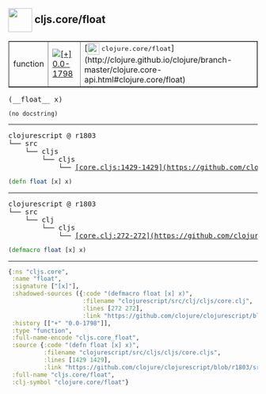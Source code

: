 ## <img width="48px" valign="middle" src="http://i.imgur.com/Hi20huC.png"> cljs.core/float

 <table border="1">
<tr>
<td>function</td>
<td><a href="https://github.com/cljsinfo/api-refs/tree/0.0-1798"><img valign="middle" alt="[+] 0.0-1798" src="https://img.shields.io/badge/+-0.0--1798-lightgrey.svg"></a> </td>
<td>
[<img height="24px" valign="middle" src="http://i.imgur.com/1GjPKvB.png"> <samp>clojure.core/float</samp>](http://clojure.github.io/clojure/branch-master/clojure.core-api.html#clojure.core/float)
</td>
</tr>
</table>

 <samp>
(__float__ x)<br>
</samp>

```
(no docstring)
```

---

 <pre>
clojurescript @ r1803
└── src
    └── cljs
        └── cljs
            └── <ins>[core.cljs:1429-1429](https://github.com/clojure/clojurescript/blob/r1803/src/cljs/cljs/core.cljs#L1429-L1429)</ins>
</pre>

```clj
(defn float [x] x)
```


---

 <pre>
clojurescript @ r1803
└── src
    └── clj
        └── cljs
            └── <ins>[core.clj:272-272](https://github.com/clojure/clojurescript/blob/r1803/src/clj/cljs/core.clj#L272-L272)</ins>
</pre>

```clj
(defmacro float [x] x)
```

---

```clj
{:ns "cljs.core",
 :name "float",
 :signature ["[x]"],
 :shadowed-sources ({:code "(defmacro float [x] x)",
                     :filename "clojurescript/src/clj/cljs/core.clj",
                     :lines [272 272],
                     :link "https://github.com/clojure/clojurescript/blob/r1803/src/clj/cljs/core.clj#L272-L272"}),
 :history [["+" "0.0-1798"]],
 :type "function",
 :full-name-encode "cljs.core_float",
 :source {:code "(defn float [x] x)",
          :filename "clojurescript/src/cljs/cljs/core.cljs",
          :lines [1429 1429],
          :link "https://github.com/clojure/clojurescript/blob/r1803/src/cljs/cljs/core.cljs#L1429-L1429"},
 :full-name "cljs.core/float",
 :clj-symbol "clojure.core/float"}

```
